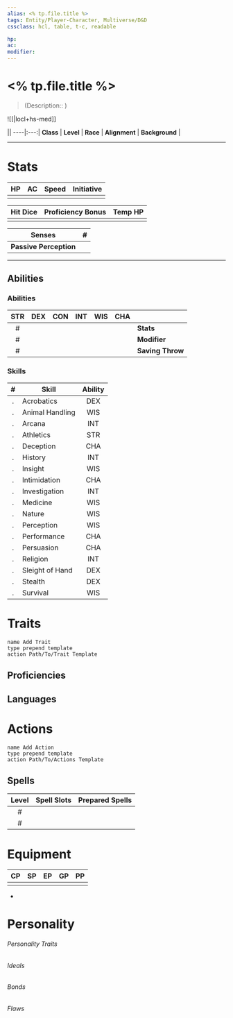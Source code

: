 ```yaml
---
alias: <% tp.file.title %>
tags: Entity/Player-Character, Multiverse/D&D
cssclass: hcl, table, t-c, readable

hp: 
ac: 
modifier: 
---
```



# <% tp.file.title %>
> (Description:: )

![[|locl+hs-med]] <i>[]()</i>

||
----|:---:|
**Class** | 
**Level** | 
**Race** | 
**Alignment** | 
**Background** | 

---
# Stats
HP | AC | Speed | Initiative |
:---:|:---:|:---:|:---:|
||||

Hit Dice | Proficiency Bonus | Temp HP | 
:---:|:---:|:---:|
|||

Senses | \# |
---|---|
**Passive Perception** ||

---
## Abilities
### Abilities
STR | DEX | CON | INT | WIS | CHA ||
:---:|:----:|:----:|:---:|:---:|:---:|---|
\# |  |  |  |  |  | **Stats** |
\# |  |  |  |  |  | **Modifier** |
\# |  |  |  |  |  | **Saving Throw** |


### Skills
\# | Skill | Ability |
:--:|-----|:------:|
.| Acrobatics | DEX |
.| Animal Handling | WIS |
.| Arcana | INT |
.| Athletics | STR |
.| Deception | CHA |
.| History | INT |
.| Insight | WIS |
.| Intimidation | CHA |
.| Investigation | INT |
.| Medicine | WIS |
.| Nature | WIS |
.| Perception | WIS |
.| Performance | CHA |
.| Persuasion | CHA |
.| Religion | INT |
.| Sleight of Hand | DEX |
.| Stealth | DEX |
.| Survival | WIS |

# Traits

```button 
name Add Trait 
type prepend template 
action Path/To/Trait Template 
``` 



## Proficiencies

## Languages


# Actions

```button 
name Add Action 
type prepend template 
action Path/To/Actions Template 
``` 


## Spells
Level |Spell Slots | Prepared Spells |
:---:|:---:|:---:|
\# |||
\# |||
 
 

# Equipment
CP | SP | EP | GP | PP |
:---:|:---:|:---:|:---:|:---:|
|||||

- 

# Personality
###### Personality Traits

###### Ideals

###### Bonds

###### Flaws